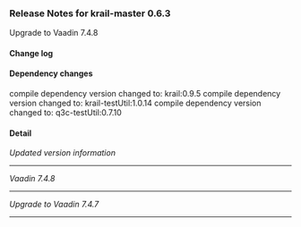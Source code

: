 ### Release Notes for krail-master 0.6.3

Upgrade to Vaadin 7.4.8

#### Change log



#### Dependency changes

   compile dependency version changed to: krail:0.9.5
   compile dependency version changed to: krail-testUtil:1.0.14
   compile dependency version changed to: q3c-testUtil:0.7.10

#### Detail

*Updated version information*


---
*Vaadin 7.4.8*


---
*Upgrade to Vaadin 7.4.7*


---

